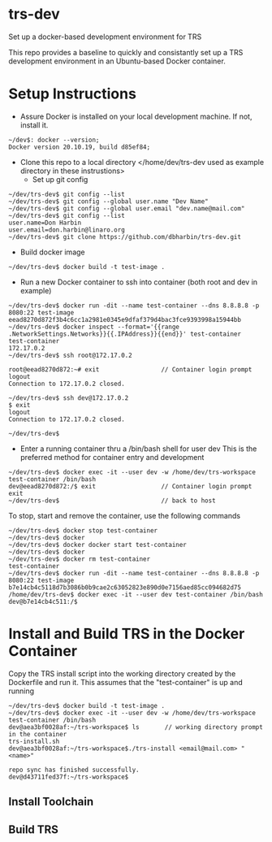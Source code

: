 # trs-dev
Set up a docker-based development environment for TRS

This repo provides a baseline to quickly and consistantly set up a TRS development environment in an Ubuntu-based Docker container.

# Setup Instructions

* Assure Docker is installed on your local development machine. If not, install it. 
```
~/dev$: docker --version;
Docker version 20.10.19, build d85ef84;
```

* Clone this repo to a local directory </home/dev/trs-dev used as example directory in these instrustions>
  * Set up git config
```
~/dev/trs-dev$ git config --list
~/dev/trs-dev$ git config --global user.name "Dev Name"
~/dev/trs-dev$ git config --global user.email "dev.name@mail.com"
~/dev/trs-dev$ git config --list
user.name=Don Harbin
user.email=don.harbin@linaro.org
~/dev/trs-dev$ git clone https://github.com/dbharbin/trs-dev.git
```
* Build docker image 
```
~/dev/trs-dev$ docker build -t test-image .
```
* Run a new Docker container to ssh into container (both root and dev in example)
```
~/dev/trs-dev$ docker run -dit --name test-container --dns 8.8.8.8 -p 8080:22 test-image
eead8270d872f3b4c6cc1a2981e0345e9dfaf379d4bac3fce9393998a15944bb
~/dev/trs-dev$ docker inspect --format='{{range .NetworkSettings.Networks}}{{.IPAddress}}{{end}}' test-container
test-container
172.17.0.2
~/dev/trs-dev$ ssh root@172.17.0.2

root@eead8270d872:~# exit                 // Container login prompt
logout
Connection to 172.17.0.2 closed.

~/dev/trs-dev$ ssh dev@172.17.0.2
$ exit
logout
Connection to 172.17.0.2 closed.

~/dev/trs-dev$
```

* Enter a running container thru a /bin/bash shell for user dev
This is the preferred method for container entry and development
```
~/dev/trs-dev$ docker exec -it --user dev -w /home/dev/trs-workspace test-container /bin/bash
dev@eead8270d872:/$ exit                  // Container login prompt
exit
~/dev/trs-dev$                            // back to host   
```
To stop, start and remove the container, use the following commands
```
~/dev/trs-dev$ docker stop test-container
~/dev/trs-dev$ docker 
~/dev/trs-dev$ docker docker start test-container
~/dev/trs-dev$ docker 
~/dev/trs-dev$ docker rm test-container
test-container
~/dev/trs-dev$ docker run -dit --name test-container --dns 8.8.8.8 -p 8080:22 test-image
b7e14cb4c5118d7b3086b0b9cae2c63052823e890d0e7156aed85cc094682d75
/home/dev/trs-dev$ docker exec -it --user dev test-container /bin/bash
dev@b7e14cb4c511:/$
```

# Install and Build TRS in the Docker Container 

Copy the TRS install script into the working directory created by the Dockerfile and run it.
This assumes that the "test-container" is up and running

```
~/dev/trs-dev$ docker build -t test-image .
~/dev/trs-dev$ docker exec -it --user dev -w /home/dev/trs-workspace test-container /bin/bash
dev@aea3bf0028af:~/trs-workspace$ ls       // working directory prompt in the container
trs-install.sh
dev@aea3bf0028af:~/trs-workspace$./trs-install <email@mail.com> "<name>"

repo sync has finished successfully.
dev@d43711fed37f:~/trs-workspace$ 
```

## Install Toolchain


## Build TRS


